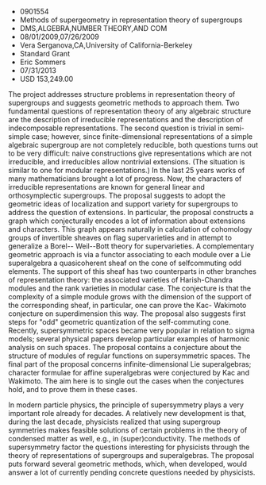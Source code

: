 
* 0901554
* Methods of supergeometry in representation theory of supergroups
* DMS,ALGEBRA,NUMBER THEORY,AND COM
* 08/01/2009,07/26/2009
* Vera Serganova,CA,University of California-Berkeley
* Standard Grant
* Eric Sommers
* 07/31/2013
* USD 153,249.00

The project addresses structure problems in representation theory of supergroups
and suggests geometric methods to approach them. Two fundamental questions of
representation theory of any algebraic structure are the description of
irreducible representations and the description of indecomposable
representations. The second question is trivial in semi-simple case; however,
since finite-dimensional representations of a simple algebraic supergroup are
not completely reducible, both questions turns out to be very difficult: naive
constructions give representations which are not irreducible, and irreducibles
allow nontrivial extensions. (The situation is similar to one for modular
representations.) In the last 25 years works of many mathematicians brought a
lot of progress. Now, the characters of irreducible representations are known
for general linear and orthosymplectic supergroups. The proposal suggests to
adopt the geometric ideas of localization and support variety for supergroups to
address the question of extensions. In particular, the proposal constructs a
graph which conjecturally encodes a lot of information about extensions and
characters. This graph appears naturally in calculation of cohomology groups of
invertible sheaves on flag supervarieties and in attempt to generalize a Borel--
Weil--Bott theory for supervarieties. A complementary geometric approach is via
a functor associating to each module over a Lie superalgebra a quasicoherent
sheaf on the cone of selfcommuting odd elements. The support of this sheaf has
two counterparts in other branches of representation theory: the associated
varieties of Harish-Chandra modules and the rank varieties in modular case. The
conjecture is that the complexity of a simple module grows with the dimension of
the support of the corresponding sheaf, in particular, one can prove the Kac-
Wakimoto conjecture on superdimension this way. The proposal also suggests first
steps for "odd" geometric quantization of the self-commuting cone. Recently,
supersymmetric spaces became very popular in relation to sigma models; several
physical papers develop particular examples of harmonic analysis on such spaces.
The proposal contains a conjecture about the structure of modules of regular
functions on supersymmetric spaces. The final part of the proposal concerns
infinite-dimensional Lie superalgebras; character formulae for affine
superalgebras were conjectured by Kac and Wakimoto. The aim here is to single
out the cases when the conjectures hold, and to prove them in these cases.

In modern particle physics, the principle of supersymmetry plays a very
important role already for decades. A relatively new development is that, during
the last decade, physicists realized that using supergroup symmetries makes
feasible solutions of certain problems in the theory of condensed matter as
well, e.g., in (super)conductivity. The methods of supersymmetry factor the
questions interesting for physicists through the theory of representations of
supergroups and superalgebras. The proposal puts forward several geometric
methods, which, when developed, would answer a lot of currently pending concrete
questions needed by physicists.
